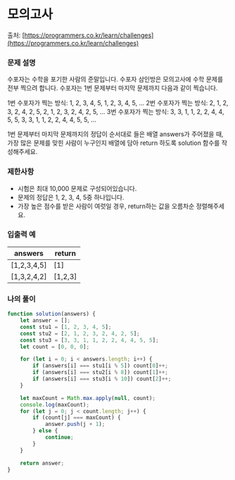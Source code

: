 # 모의고사

출처: [https://programmers.co.kr/learn/challenges](https://programmers.co.kr/learn/challenges)

### 문제 설명

수포자는 수학을 포기한 사람의 준말입니다. 수포자 삼인방은 모의고사에 수학 문제를 전부 찍으려 합니다. 수포자는 1번 문제부터 마지막 문제까지 다음과 같이 찍습니다.

1번 수포자가 찍는 방식: 1, 2, 3, 4, 5, 1, 2, 3, 4, 5, ...
2번 수포자가 찍는 방식: 2, 1, 2, 3, 2, 4, 2, 5, 2, 1, 2, 3, 2, 4, 2, 5, ...
3번 수포자가 찍는 방식: 3, 3, 1, 1, 2, 2, 4, 4, 5, 5, 3, 3, 1, 1, 2, 2, 4, 4, 5, 5, ...

1번 문제부터 마지막 문제까지의 정답이 순서대로 들은 배열 answers가 주어졌을 때, 가장 많은 문제를 맞힌 사람이 누구인지 배열에 담아 return 하도록 solution 함수를 작성해주세요.

### 제한사항

-   시험은 최대 10,000 문제로 구성되어있습니다.
-   문제의 정답은 1, 2, 3, 4, 5중 하나입니다.
-   가장 높은 점수를 받은 사람이 여럿일 경우, return하는 값을 오름차순 정렬해주세요.

### 입출력 예

| answers     | return  |
| ----------- | ------- |
| [1,2,3,4,5] | [1]     |
| [1,3,2,4,2] | [1,2,3] |

### 나의 풀이

```javascript
function solution(answers) {
    let answer = [];
    const stu1 = [1, 2, 3, 4, 5];
    const stu2 = [2, 1, 2, 3, 2, 4, 2, 5];
    const stu3 = [3, 3, 1, 1, 2, 2, 4, 4, 5, 5];
    let count = [0, 0, 0];

    for (let i = 0; i < answers.length; i++) {
        if (answers[i] === stu1[i % 5]) count[0]++;
        if (answers[i] === stu2[i % 8]) count[1]++;
        if (answers[i] === stu3[i % 10]) count[2]++;
    }

    let maxCount = Math.max.apply(null, count);
    console.log(maxCount);
    for (let j = 0; j < count.length; j++) {
        if (count[j] === maxCount) {
            answer.push(j + 1);
        } else {
            continue;
        }
    }

    return answer;
}
```
